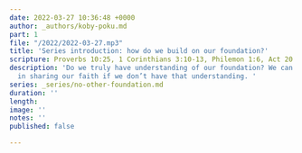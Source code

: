 ```yaml
---
date: 2022-03-27 10:36:48 +0000
author: _authors/koby-poku.md
part: 1
file: "/2022/2022-03-27.mp3"
title: 'Series introduction: how do we build on our foundation?'
scripture: Proverbs 10:25, 1 Corinthians 3:10-13, Philemon 1:6, Act 20:32
description: 'Do we truly have understanding of our foundation? We can’t be effective
  in sharing our faith if we don’t have that understanding. '
series: _series/no-other-foundation.md
duration: ''
length: 
image: ''
notes: ''
published: false

---
```

